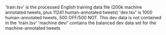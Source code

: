 'train.tsv' is the processed English training data file (200k machine annotated tweets, plus 11241 human-annotated tweets)
'dev.tsv' is 1000 human-annotated tweets, 500 OFF/500 NOT. This dev data is not contained in the 'train.tsv'
'machine dev/' contains the balanced dev data set for the machine-annotated tweets
